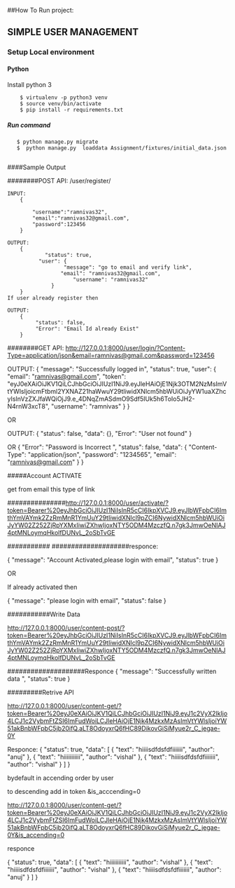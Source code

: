 ##How To Run project:
## SIMPLE USER MANAGEMENT

### Setup Local environment

#### Python 
Install python 3

```
    $ virtualenv -p python3 venv
    $ source venv/bin/activate
    $ pip install -r requirements.txt
```

##### Run command
 ```$ python manage.py makemigrations
    $ python manage.py migrate
    $  python manage.py  loaddata Assignment/fixtures/initial_data.json 


```



####Sample Output

########POST API: 
/user/register/

	INPUT:
		{
	
			"username":"ramnivas32",
			"email":"ramnivas32@gmail.com",
			"password":123456
		}
	
	OUTPUT:
		{
    			"status": true,
  			  "user": {
  			    	  "message": "go to email and verify link",
  			     	 "email": "ramnivas32@gmail.com",
    			     	 "username": "ramnivas32"
  				  }
		}
	If user already register then
	
	OUTPUT:
		{
   			 "status": false,
   			 "Error": "Email Id already Exist"
		}
	

########GET API:
http://127.0.0.1:8000/user/login/?Content-Type=application/json&email=ramnivas@gmail.com&password=123456

OUTPUT:
	{
    "message": "Successfully logged in",
    "status": true,
    "user": {
        "email": "ramnivas@gmail.com",
        "token": "eyJ0eXAiOiJKV1QiLCJhbGciOiJIUzI1NiJ9.eyJleHAiOjE1Njk3OTM2NzMsImVtYWlsIjoicmFtbml2YXNAZ21haWwuY29tIiwidXNlcm5hbWUiOiJyYW1uaXZhcyIsInVzZXJfaWQiOjJ9.e_4DNqZmASdmO9Sdf5IUk5h6ToIo5JH2-N4rnW3xcT8",
        "username": "ramnivas"
    }
}

OR 

OUTPUT:
	{
    "status": false,
    "data": {},
    "Error": "User not found"
}

OR
{
    "Error": "Password is Incorrect ",
    "status": false,
    "data": {
        "Content-Type": "application/json",
        "password": "1234565",
        "email": "ramnivas@gmail.com"
    }
}


#####Account ACTIVATE

get from email this type of link

###############http://127.0.0.1:8000/user/activate/?token=Bearer%20eyJhbGciOiJIUzI1NiIsInR5cCI6IkpXVCJ9.eyJlbWFpbCI6ImthYmVAYmk2ZzRmMnR1YmUuY29tIiwidXNlcl9pZCI6NywidXNlcm5hbWUiOiJyYW02Z252ZjRpYXMxIiwiZXhwIjoxNTY5ODM4MzczfQ.n7gk3JmwOeNIAJ4ptMNLoymqHkolfDUNvL_2oSbTvGE


###########
####################responce:



{
    "message": "Account Activated,please login with email",
    "status": true
}



OR


If already activated then

{
    "message": "please login with email",
    "status": false
}



###########Write Data

http://127.0.0.1:8000/user/content-post/?token=Bearer%20eyJhbGciOiJIUzI1NiIsInR5cCI6IkpXVCJ9.eyJlbWFpbCI6ImthYmVAYmk2ZzRmMnR1YmUuY29tIiwidXNlcl9pZCI6NywidXNlcm5hbWUiOiJyYW02Z252ZjRpYXMxIiwiZXhwIjoxNTY5ODM4MzczfQ.n7gk3JmwOeNIAJ4ptMNLoymqHkolfDUNvL_2oSbTvGE

####################Responce
{
    "message": "Successfully written data ",
    "status": true
}




#########Retrive API

http://127.0.0.1:8000/user/content-get/?token=Bearer%20eyJ0eXAiOiJKV1QiLCJhbGciOiJIUzI1NiJ9.eyJ1c2VyX2lkIjo4LCJ1c2VybmFtZSI6ImFudWoiLCJleHAiOjE1Njk4MzkxMzAsImVtYWlsIjoiYW51akBnbWFpbC5jb20ifQ.aLT8OdoyxrQ6fHC89DikovGiSiMyue2r_C_jegae-0Y

Responce:
{
    "status": true,
    "data": [
        {
            "text": "hiiiisdfdsfdfiiiiiii",
            "author": "anuj"
        },
        {
            "text": "hiiiiiiiiiii",
            "author": "vishal"
        },
        {
            "text": "hiiiisdfdsfdfiiiiiii",
            "author": "vishal"
        }
    ]
}


bydefault in accending order by user

to descending add in token 
&is_acccending=0

http://127.0.0.1:8000/user/content-get/?token=Bearer%20eyJ0eXAiOiJKV1QiLCJhbGciOiJIUzI1NiJ9.eyJ1c2VyX2lkIjo4LCJ1c2VybmFtZSI6ImFudWoiLCJleHAiOjE1Njk4MzkxMzAsImVtYWlsIjoiYW51akBnbWFpbC5jb20ifQ.aLT8OdoyxrQ6fHC89DikovGiSiMyue2r_C_jegae-0Y&is_accending=0

responce

 {
    "status": true,
    "data": [
        {
            "text": "hiiiiiiiiiii",
            "author": "vishal"
        },
        {
            "text": "hiiiisdfdsfdfiiiiiii",
            "author": "vishal"
        },
        {
            "text": "hiiiisdfdsfdfiiiiiii",
            "author": "anuj"
        }
    ]
}
